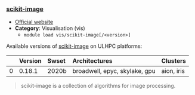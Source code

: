 ### [scikit-image](https://scikit-image.org/)

* [Official website](https://scikit-image.org/)
* __Category__: Visualisation (vis)
    -  `module load vis/scikit-image[/<version>]`

Available versions of [scikit-image](https://scikit-image.org/) on ULHPC platforms:

|    | Version   | Swset   | Architectures                 | Clusters   |
|---:|:----------|:--------|:------------------------------|:-----------|
|  0 | 0.18.1    | 2020b   | broadwell, epyc, skylake, gpu | aion, iris |

> scikit-image is a collection of algorithms for image processing.

